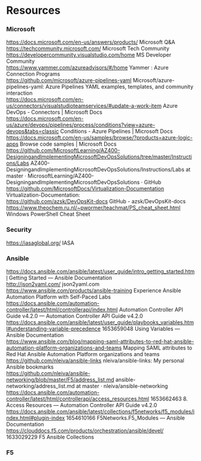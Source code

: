 # Resources
### Microsoft
https://docs.microsoft.com/en-us/answers/products/ Microsoft Q&A <br>
https://techcommunity.microsoft.com/ Microsoft Tech Community <br>
https://developercommunity.visualstudio.com/home MS Developer Community <br>
https://www.yammer.com/azureadvisors/#/home Yammer : Azure Connection Programs <br>
https://github.com/microsoft/azure-pipelines-yaml Microsoft/azure-pipelines-yaml: Azure Pipelines YAML examples, templates, and community interaction <br>
https://docs.microsoft.com/en-us/connectors/visualstudioteamservices/#update-a-work-item  Azure DevOps - Connectors | Microsoft Docs <br>
https://docs.microsoft.com/en-us/azure/devops/pipelines/process/conditions?view=azure-devops&tabs=classic  Conditions - Azure Pipelines | Microsoft Docs <br>
https://docs.microsoft.com/en-us/samples/browse/?products=azure-logic-apps  Browse code samples | Microsoft Docs <br>
https://github.com/MicrosoftLearning/AZ400-DesigningandImplementingMicrosoftDevOpsSolutions/tree/master/Instructions/Labs AZ400-DesigningandImplementingMicrosoftDevOpsSolutions/Instructions/Labs at master · MicrosoftLearning/AZ400-DesigningandImplementingMicrosoftDevOpsSolutions · GitHub <br>
https://github.com/MicrosoftDocs/Virtualization-Documentation Virtualization-Documentation: <br>
https://github.com/azsk/DevOpsKit-docs GitHub - azsk/DevOpsKit-docs <br>
https://www.theochem.ru.nl/~pwormer/teachmat/PS_cheat_sheet.html  Windows PowerShell Cheat Sheet <br>

### Security 
https://iasaglobal.org/  IASA 

### Ansible
https://docs.ansible.com/ansible/latest/user_guide/intro_getting_started.html  Getting Started — Ansible Documentation <br>
http://json2yaml.com/ json2yaml.com <br>
https://www.ansible.com/products/ansible-training Experience Ansible Automation Platform with Self-Paced Labs <br>
https://docs.ansible.com/automation-controller/latest/html/controllerapi/index.html  Automation Controller API Guide v4.2.0 — Automation Controller API Guide v4.2.0 <br>
https://docs.ansible.com/ansible/latest/user_guide/playbooks_variables.html#understanding-variable-precedence 1653659048 Using Variables — Ansible Documentation <br>
https://www.ansible.com/blog/mapping-saml-attributes-to-red-hat-ansible-automation-platform-organizations-and-teams  Mapping SAML attributes to Red Hat Ansible Automation Platform organizations and teams <br>
https://github.com/nleiva/ansible-links  nleiva/ansible-links: My personal Ansible bookmarks <br>
https://github.com/nleiva/ansible-networking/blob/master/F5/address_list.md  ansible-networking/address_list.md at master · nleiva/ansible-networking <br>
https://docs.ansible.com/automation-controller/latest/html/controllerapi/access_resources.html 1653662463 8. Access Resources — Automation Controller API Guide v4.2.0 <br>
https://docs.ansible.com/ansible/latest/collections/f5networks/f5_modules/index.html#plugin-index 1654610166 F5Networks.F5_Modules — Ansible Documentation <br>
https://clouddocs.f5.com/products/orchestration/ansible/devel/ 1633029229 F5 Ansible Collections <br>

### F5
